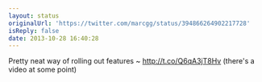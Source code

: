 ```yaml
---
layout: status
originalUrl: 'https://twitter.com/marcgg/status/394866264902217728'
isReply: false
date: 2013-10-28 16:40:28
---
```


Pretty neat way of rolling out features ~ http://t.co/Q6qA3jT8Hv (there's a video at some point)
